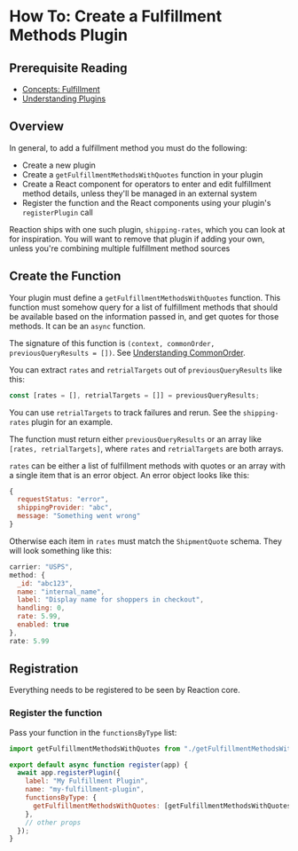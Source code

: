 
# How To: Create a Fulfillment Methods Plugin

## Prerequisite Reading
- [Concepts: Fulfillment](../guides/developers-guide/concepts/fulfillment-groups.md)
- [Understanding Plugins](../guides/developers-guide/core/build-api-plugin.md)

## Overview
In general, to add a fulfillment method you must do the following:
- Create a new plugin
- Create a `getFulfillmentMethodsWithQuotes` function in your plugin
- Create a React component for operators to enter and edit fulfillment method details, unless they'll be managed in an external system
- Register the function and the React components using your plugin's `registerPlugin` call

Reaction ships with one such plugin, `shipping-rates`, which you can look at for inspiration. You will want to remove that plugin if adding your own, unless you're combining multiple fulfillment method sources

## Create the Function

Your plugin must define a `getFulfillmentMethodsWithQuotes` function. This function must somehow query for a list of fulfillment methods that should be available based on the information passed in, and get quotes for those methods. It can be an `async` function.

The signature of this function is `(context, commonOrder, previousQueryResults = [])`. See [Understanding CommonOrder](../guides/developers-guide/concepts/understanding-common-order.md).

You can extract `rates` and `retrialTargets` out of `previousQueryResults` like this:

```js
const [rates = [], retrialTargets = []] = previousQueryResults;
```

You can use `retrialTargets` to track failures and rerun. See the `shipping-rates` plugin for an example.

The function must return either `previousQueryResults` or an array like `[rates, retrialTargets]`, where `rates` and `retrialTargets` are both arrays.

`rates` can be either a list of fulfillment methods with quotes or an array with a single item that is an error object. An error object looks like this:

```js
{
  requestStatus: "error",
  shippingProvider: "abc",
  message: "Something went wrong"
}
```

Otherwise each item in `rates` must match the `ShipmentQuote` schema. They will look something like this:

```js
carrier: "USPS",
method: {
  _id: "abc123",
  name: "internal_name",
  label: "Display name for shoppers in checkout",
  handling: 0,
  rate: 5.99,
  enabled: true
},
rate: 5.99
```

## Registration

Everything needs to be registered to be seen by Reaction core.

### Register the function

Pass your function in the `functionsByType` list:

```js title=index.js
import getFulfillmentMethodsWithQuotes from "./getFulfillmentMethodsWithQuotes";

export default async function register(app) {
  await app.registerPlugin({
    label: "My Fulfillment Plugin",
    name: "my-fulfillment-plugin",
    functionsByType: {
      getFulfillmentMethodsWithQuotes: [getFulfillmentMethodsWithQuotes]
    },
    // other props
  });
}
```
